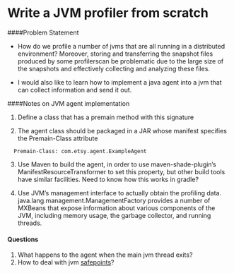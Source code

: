 # Write a JVM profiler from scratch

####Problem Statement

- How do we profile a number of jvms that are all running in a distributed environment?   Moreover, storing and transferring the snapshot 
files produced by some profilerscan be problematic due to the large size of the snapshots and effectively collecting and analyzing these files.

- I would also like to learn how to implement a java agent into a jvm that can collect information and send it out.


####Notes on JVM agent implementation

1) Define a class that has a premain method with this signature

2) The agent class should be packaged in a JAR whose manifest specifies the Premain-Class attribute
```shell
  Premain-Class: com.etsy.agent.ExampleAgent
```
3) Use Maven to build the agent, in order to use maven-shade-plugin’s ManifestResourceTransformer to set this property, 
but other build tools have similar facilities. Need to know how this works in gradle?

4) Use JVM’s management interface to actually obtain the profiling data.  java.lang.management.ManagementFactory provides a number of 
MXBeans that expose information about various components of the JVM, including memory usage, the garbage collector, and running threads.  

#### Questions
1. What happens to the agent when the main jvm thread exits? 
2. How to deal with jvm [safepoints](http://psy-lob-saw.blogspot.com/2014/03/where-is-my-safepoint.html)?

[](https://codeascraft.com/2015/01/14/introducing-statsd-jvm-profiler-a-jvm-profiler-for-hadoop/)


